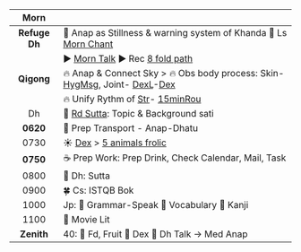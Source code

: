 | Morn  |                                                                   |
| :-------: | :----------------------------------------------------------------------- |
| **Refuge Dh** | :herb: Anap as Stillness & warning system of Khanda :herb: Ls [Morn Chant](https://www.dhammatalks.org/chant_index.html)  |
|           |  :arrow_forward: [Morn Talk](https://www.dhammatalks.org/audio/morning/) :arrow_forward: Rec [8 fold path](https://github.com/ThanhNguyen24590/Process/blob/main/README.md) |
| **Qigong** | :fire: Anap & Connect Sky > :fire: Obs body process: Skin-[HygMsg](https://github.com/ThanhNguyen24590/Process/blob/main/Body/HygMsg.md), Joint- [DexL](https://github.com/ThanhNguyen24590/Process/blob/main/Body/DexL.md)-[Dex](https://github.com/ThanhNguyen24590/Process/blob/main/Body/Dex.md)     |
|   | :fire: Unify Rythm of [Str](https://github.com/ThanhNguyen24590/Process/blob/main/Body/Str.md)- [15minRou](https://github.com/ThanhNguyen24590/Process/blob/main/Body/15minRou.md) |
| Dh | :orange_book: [Rd Sutta](https://www.dhammatalks.org/random_sutta.php): Topic & Background sati|
| **0620** | :bus: Prep Transport - Anap-Dhatu   |
| 0730   | :sunny: [Dex](https://github.com/ThanhNguyen24590/Process/blob/main/Body/Dex.md) > [5 animals frolic](https://github.com/ThanhNguyen24590/Process/blob/main/Body/5-Animals.md) | 
| **0750**   | :coffee: Prep Work: Prep Drink, Check Calendar, Mail, Task |
| 0800 | :seedling: Dh: Sutta | 
| 0900 | :four_leaf_clover: Cs: ISTQB Bok|
| 1000 | Jp: :fallen_leaf: Grammar-Speak :cherry_blossom: Vocabulary :mount_fuji: Kanji
| 1100 | :art: Movie Lit|
| **Zenith**  | 40: :white_flower: Fd, Fruit :white_flower: Dex :white_flower: Dh Talk -> Med Anap |
















